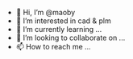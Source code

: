 - 👋 Hi, I’m @maoby
- 👀 I’m interested in cad & plm
- 🌱 I’m currently learning ...
- 💞️ I’m looking to collaborate on ...
- 📫 How to reach me ...

<!---
maoby/maoby is a ✨ special ✨ repository because its `README.md` (this file) appears on your GitHub profile.
You can click the Preview link to take a look at your changes.
--->

